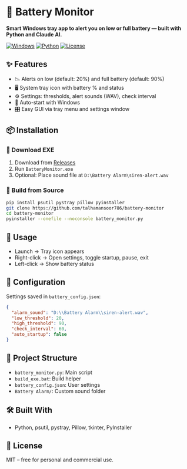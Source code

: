 # 🔋 Battery Monitor

**Smart Windows tray app to alert you on low or full battery — built with Python and Claude AI.**

[![Windows](https://img.shields.io/badge/Windows-10%20%7C%2011-blue?logo=windows)](https://www.microsoft.com/windows/) [![Python](https://img.shields.io/badge/Python-3.x-green?logo=python)](https://python.org) [![License](https://img.shields.io/badge/License-MIT-yellow.svg)](LICENSE)

## ✨ Features
- 📉 Alerts on low (default: 20%) and full battery (default: 90%)
- 🖥️ System tray icon with battery % and status
- ⚙️ Settings: thresholds, alert sounds (WAV), check interval
- 🚀 Auto-start with Windows
- 🎛️ Easy GUI via tray menu and settings window

## 📦 Installation
### 🔹 Download EXE
1. Download from [Releases](../../releases)
2. Run `BatteryMonitor.exe`
3. Optional: Place sound file at `D:\Battery Alarm\siren-alert.wav`

### 🔹 Build from Source
```bash
pip install psutil pystray pillow pyinstaller
git clone https://github.com/talhamansoor786/battery-monitor
cd battery-monitor
pyinstaller --onefile --noconsole battery_monitor.py
```

## 🧠 Usage
- Launch → Tray icon appears
- Right-click → Open settings, toggle startup, pause, exit
- Left-click → Show battery status

## 🔧 Configuration
Settings saved in `battery_config.json`:
```json
{
  "alarm_sound": "D:\\Battery Alarm\\siren-alert.wav",
  "low_threshold": 20,
  "high_threshold": 90,
  "check_interval": 60,
  "auto_startup": false
}
```

## 📁 Project Structure
- `battery_monitor.py`: Main script  
- `build_exe.bat`: Build helper  
- `battery_config.json`: User settings  
- `Battery Alarm/`: Custom sound folder  

## 🛠 Built With
- Python, psutil, pystray, Pillow, tkinter, PyInstaller

## 📃 License
MIT – free for personal and commercial use.
